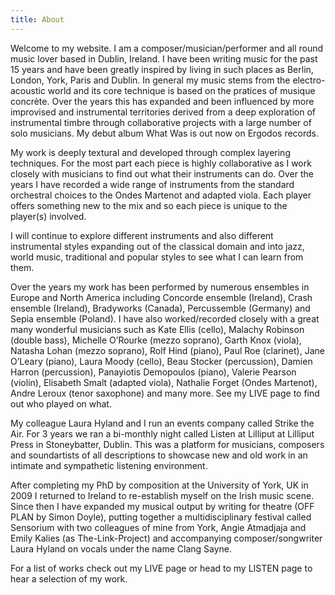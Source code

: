 ```yaml
---
title: About
---
```

Welcome to my website. I am a composer/musician/performer and all round music lover based in Dublin, Ireland. I have been writing music for the past 15 years and have been greatly inspired by living in such places as Berlin, London, York, Paris and Dublin. In general my music stems from the electro-acoustic world and its core technique is based on the pratices of musique concrète. Over the years this has expanded and been influenced by more improvised and instrumental territories derived from a deep exploration of instrumental timbre through collaborative projects with a large number of solo musicians. My debut album What Was is out now on Ergodos records.

My work is deeply textural and developed through complex layering techniques. For the most part each piece is highly collaborative as I work closely with musicians to find out what their instruments can do. Over the years I have recorded a wide range of instruments from the standard orchestral choices to the Ondes Martenot and adapted viola. Each player offers something new to the mix and so each piece is unique to the player(s) involved.

I will continue to explore different instruments and also different instrumental styles expanding out of the classical domain and into jazz, world music, traditional and popular styles to see what I can learn from them.

Over the years my work has been performed by numerous ensembles in Europe and North America including Concorde ensemble (Ireland), Crash ensemble (Ireland), Bradyworks (Canada), Percussemble (Germany) and Sepia ensemble (Poland). I have also worked/recorded closely with a great many wonderful musicians such as Kate Ellis (cello), Malachy Robinson (double bass), Michelle O’Rourke (mezzo soprano), Garth Knox (viola), Natasha Lohan (mezzo soprano), Rolf Hind (piano), Paul Roe (clarinet), Jane O’Leary (piano), Laura Moody (cello), Beau Stocker (percussion), Damien Harron (percussion), Panayiotis Demopoulos (piano), Valerie Pearson (violin), Elisabeth Smalt (adapted viola), Nathalie Forget (Ondes Martenot), Andre Leroux (tenor saxophone) and many more. See my LIVE page to find out who played on what.

My colleague Laura Hyland and I run an events company called Strike the Air. For 3 years we ran a bi-monthly night called Listen at Lilliput at Lilliput Press in Stoneybatter, Dublin. This was a platform for musicians, composers and soundartists of all descriptions to showcase new and old work in an intimate and sympathetic listening environment.

After completing my PhD by composition at the University of York, UK in 2009 I returned to Ireland to re-establish myself on the Irish music scene. Since then I have expanded my musical output by writing for theatre (OFF PLAN by Simon Doyle), putting together a multidisciplinary festival called Sensorium with two colleagues of mine from York, Angie Atmadjaja and Emily Kalies (as The-Link-Project) and accompanying composer/songwriter Laura Hyland on vocals under the name Clang Sayne.

For a list of works check out my LIVE page or head to my LISTEN page to hear a selection of my work.